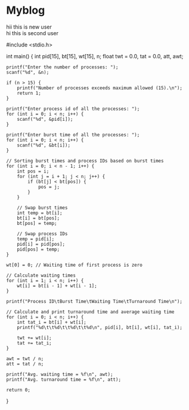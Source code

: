 # Myblog

hii this is new user
<br>
hi this is second user

#include <stdio.h>

int main() {
    int pid[15], bt[15], wt[15], n;
    float twt = 0.0, tat = 0.0, att, awt;

    printf("Enter the number of processes: ");
    scanf("%d", &n);

    if (n > 15) {
        printf("Number of processes exceeds maximum allowed (15).\n");
        return 1;
    }

    printf("Enter process id of all the processes: ");
    for (int i = 0; i < n; i++) {
        scanf("%d", &pid[i]);
    }

    printf("Enter burst time of all the processes: ");
    for (int i = 0; i < n; i++) {
        scanf("%d", &bt[i]);
    }

    // Sorting burst times and process IDs based on burst times
    for (int i = 0; i < n - 1; i++) {
        int pos = i;
        for (int j = i + 1; j < n; j++) {
            if (bt[j] < bt[pos]) {
                pos = j;
            }
        }

        // Swap burst times
        int temp = bt[i];
        bt[i] = bt[pos];
        bt[pos] = temp;

        // Swap process IDs
        temp = pid[i];
        pid[i] = pid[pos];
        pid[pos] = temp;
    }

    wt[0] = 0; // Waiting time of first process is zero

    // Calculate waiting times
    for (int i = 1; i < n; i++) {
        wt[i] = bt[i - 1] + wt[i - 1];
    }

    printf("Process ID\tBurst Time\tWaiting Time\tTurnaround Time\n");

    // Calculate and print turnaround time and average waiting time
    for (int i = 0; i < n; i++) {
        int tat_i = bt[i] + wt[i];
        printf("%d\t\t%d\t\t%d\t\t%d\n", pid[i], bt[i], wt[i], tat_i);

        twt += wt[i];
        tat += tat_i;
    }

    awt = twt / n;
    att = tat / n;

    printf("Avg. waiting time = %f\n", awt);
    printf("Avg. turnaround time = %f\n", att);

    return 0;
}
